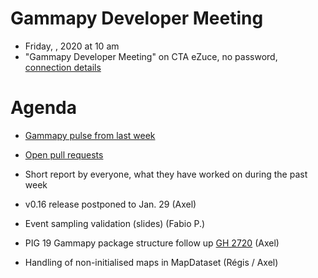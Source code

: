 # Gammapy Developer Meeting

* Friday, , 2020 at 10 am
* "Gammapy Developer Meeting" on CTA eZuce, no password, [connection details](../ezuce.txt)

# Agenda

* [Gammapy pulse from last week](https://github.com/gammapy/gammapy/pulse)
* [Open pull requests](https://github.com/gammapy/gammapy/pulls)
* Short report by everyone, what they have worked on during the past week 

* v0.16 release postponed to Jan. 29 (Axel)
* Event sampling validation (slides) (Fabio P.)
* PIG 19 Gammapy package structure follow up [GH 2720](https://github.com/gammapy/gammapy/blob/459596bf261c9549d204e95c6115ac2d052b3721/docs/development/pigs/pig-019.rst) (Axel)
* Handling of non-initialised maps in MapDataset (Régis / Axel)
